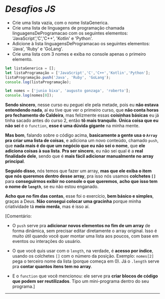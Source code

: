 # ***Desafios JS***
- Crie uma lista vazia, com o nome listaGenerica.
- Crie uma lista de linguagens de programação chamada linguagensDeProgramacao com os seguintes elementos: 'JavaScript','C','C++', 'Kotlin' e 'Python'.
- Adicione à lista linguagensDeProgramacao os seguintes elementos: 'Java', 'Ruby' e 'GoLang'.
- Crie uma lista com 3 nomes e exiba no console apenas o primeiro elemento.

```js
let listaGenerica = [];
let listaProgramação = ['JavaScript','C','C++','Kotlin','Python'];
listaProgramação.push('Java', 'Ruby', 'GoLang');
console.log(listaProgramação);

let nomes = ['junio bixa', 'augusto gonzaga', 'roberto'];
console.log(nomes[0]);
```
**Sendo sincero**, nesse curso eu peguei ele pela metade, pois eu **não estava entendendo nada**, aí eu tive que ver o primeiro curso, que **não conta horas pro fechamento do Caldeira**, mas felizmente essas **coisinhas básicas** eu já tinha sacado antes do curso 2, então **tô mais tranquilo**. **Única coisa que eu não sei** é o `function`, **esse é uma dúvida gigante** na minha mente.

**Mas bom**, falando sobre o código acima, **basicamente a gente usa o `Array` pra criar uma lista de coisas**, e adiciona um novo conteúdo, chamado `push`, que **nada mais é do que um negócio que eu não sei o nome**, que **ele adiciona coisas à sua lista**. **Pra ser sincero**, eu não sei qual é a **real finalidade dele**, sendo que é **mais fácil adicionar manualmente no array principal**.

**Seguido disso**, nós temos que fazer um array, **mas que ele exiba o item que nós queremos dentro desse array**, pra isso nós usamos **colchetes `[]`** para **conseguirmos exibir no console o que queremos**, **acho que isso tem o nome de `length`**, se eu não estou enganado.

**Acho que no fim das contas**, esse foi o exercício, **bem básico e simples**, graças a Deus. **Não consegui colocar uma gracinha** porque minha criatividade tá **meio merda**, mas é isso aí.

\[Comentário:

* O `push` serve pra **adicionar novos elementos no fim de um array** de forma dinâmica, sem precisar editar diretamente o array original. Isso é muito útil quando você quer montar uma lista aos poucos, com base em eventos ou interações do usuário.

* O que você quis usar com o `length`, na verdade, é **acesso por índice**, usando os colchetes `[]` com o número da posição. Exemplo: `nomes[2]` pega o terceiro nome da lista (porque começa em 0). Já o `.length` serve pra **contar quantos itens tem no array**.

* E o `function` que você mencionou: ele serve pra **criar blocos de código que podem ser reutilizados**. Tipo um mini-programa dentro do seu programa.]
------------------------------------------------------------------------------------------------------------------------------------------------------------------------------------------------------
